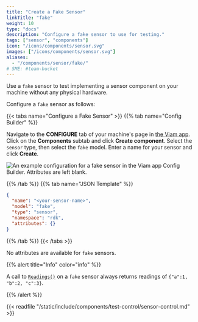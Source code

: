 ```yaml
---
title: "Create a Fake Sensor"
linkTitle: "fake"
weight: 10
type: "docs"
description: "Configure a fake sensor to use for testing."
tags: ["sensor", "components"]
icon: "/icons/components/sensor.svg"
images: ["/icons/components/sensor.svg"]
aliases:
  - "/components/sensor/fake/"
# SME: #team-bucket
---
```


Use a `fake` sensor to test implementing a sensor component on your machine without any physical hardware.

Configure a `fake` sensor as follows:

{{< tabs name="Configure a Fake Sensor" >}}
{{% tab name="Config Builder" %}}

Navigate to the **CONFIGURE** tab of your machine's page in [the Viam app](https://app.viam.com).
Click on the **Components** subtab and click **Create component**.
Select the `sensor` type, then select the `fake` model.
Enter a name for your sensor and click **Create**.

![An example configuration for a fake sensor in the Viam app Config Builder. Attributes are left blank.](/components/sensor/fake-sensor-ui-config.png)

{{% /tab %}}
{{% tab name="JSON Template" %}}

```json {class="line-numbers linkable-line-numbers"}
{
  "name": "<your-sensor-name>",
  "model": "fake",
  "type": "sensor",
  "namespace": "rdk",
  "attributes": {}
}
```

{{% /tab %}}
{{< /tabs >}}

No attributes are available for `fake` sensors.

{{% alert title="Info" color="info" %}}

A call to [`Readings()`](../#getreadings) on a `fake` sensor always returns readings of `{"a":1, "b":2, "c":3}`.

{{% /alert %}}

{{< readfile "/static/include/components/test-control/sensor-control.md" >}}
